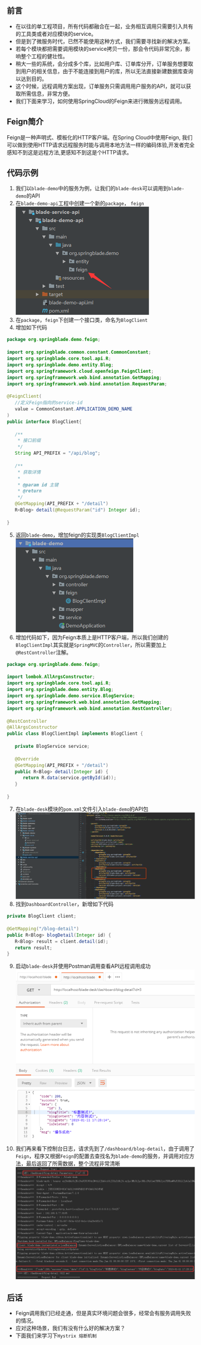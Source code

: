 ## 前言
* 在以往的单工程项目，所有代码都融合在一起，业务相互调用只需要引入共有的工具类或者对应模块的service。
* 但是到了微服务时代，已然不能使用这种方式，我们需要寻找新的解决方案。
* 若每个模块都把需要调用模块的service拷贝一份，那会令代码非常冗余，影响整个工程的健壮性。
* 稍大一些的系统，会分成多个库，比如用户库、订单库分开，订单服务想要取到用户的相关信息，由于不能连接到用户的库，所以无法直接新建数据库查询以达到目的。
* 这个时候，远程调用方案出现，订单服务只需调用用户服务的API，就可以获取所需信息，非常方便。
* 我们下面来学习，如何使用SpringCloud的Feign来进行微服务远程调用。

## Feign简介
Feign是一种声明式、模板化的HTTP客户端。在Spring Cloud中使用Feign, 我们可以做到使用HTTP请求远程服务时能与调用本地方法一样的编码体验,开发者完全感知不到这是远程方法,更感知不到这是个HTTP请求。

 ## 代码示例
1. 我们以`blade-demo`中的服务为例，让我们的`blade-desk`可以调用到`blade-demo`的API
2. 在`blade-demo-api`工程中创建一个新的`package`， `feign`
![](../../images/screenshot_1547204314767.png)
3. 在`package`，`feign`下创建一个接口类，命名为`BlogClient`
4. 增加如下代码
~~~java
package org.springblade.demo.feign;

import org.springblade.common.constant.CommonConstant;
import org.springblade.core.tool.api.R;
import org.springblade.demo.entity.Blog;
import org.springframework.cloud.openfeign.FeignClient;
import org.springframework.web.bind.annotation.GetMapping;
import org.springframework.web.bind.annotation.RequestParam;

@FeignClient(
   //定义Feign指向的service-id
   value = CommonConstant.APPLICATION_DEMO_NAME 
)
public interface BlogClient{

   /**
    * 接口前缀
    */
   String API_PREFIX = "/api/blog";

   /**
    * 获取详情
    *
    * @param id 主键
    * @return
    */
   @GetMapping(API_PREFIX + "/detail")
   R<Blog> detail(@RequestParam("id") Integer id);

}

~~~
5. 返回`blade-demo`，增加feign的实现类`BlogClientImpl`
![](../../images/screenshot_1547204980103.png)
6. 增加代码如下，因为Feign本质上是HTTP客户端，所以我们创建的`BlogClientImpl`其实就是`SpringMVC`的`Controller`，所以需要加上`@RestController`注解。
~~~java
package org.springblade.demo.feign;

import lombok.AllArgsConstructor;
import org.springblade.core.tool.api.R;
import org.springblade.demo.entity.Blog;
import org.springblade.demo.service.BlogService;
import org.springframework.web.bind.annotation.GetMapping;
import org.springframework.web.bind.annotation.RestController;

@RestController
@AllArgsConstructor
public class BlogClientImpl implements BlogClient {

   private BlogService service;

   @Override
   @GetMapping(API_PREFIX + "/detail")
   public R<Blog> detail(Integer id) {
      return R.data(service.getById(id));
   }

}

~~~
7. 在`blade-desk`模块的`pom.xml`文件引入`blade-demo`的API包
![](../../images/screenshot_1579273396664.png)
8. 找到`DashboardController`，新增如下代码
~~~java
private BlogClient client;

@GetMapping("/blog-detail")
public R<Blog> blogDetail(Integer id) {
   R<Blog> result = client.detail(id);
   return result;
}
~~~
9. 启动`blade-desk`并使用Postman调用查看API远程调用成功
![](../../images/screenshot_1547205602897.png)
10. 我们再来看下控制台日志，请求先到了`/dashboard/blog-detail`，由于调用了`Feign`，程序又根据`Feign`的配置去查找名为`blade-demo`的服务，并调用对应方法，最后返回了所需数据，整个流程非常清晰
![](../../images/screenshot_1547205707552.png)

## 后话
* Feign调用我们已经走通，但是真实环境问题会很多，经常会有服务调用失败的情况。
* 应对这种场景，我们有没有什么好的解决方案？
* 下面我们来学习下`Hystrix 熔断机制`
